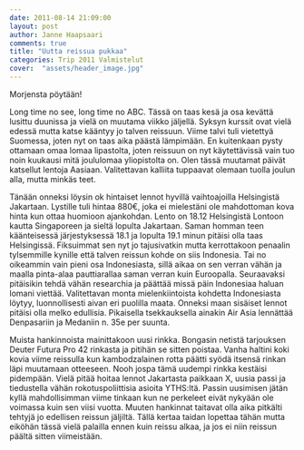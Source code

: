 ```yaml
---
date: 2011-08-14 21:09:00
layout: post
author: Janne Haapsaari
comments: true
title: "Uutta reissua pukkaa"
categories: Trip 2011 Valmistelut
cover:  "assets/header_image.jpg"
---
```


Morjensta pöytään!

Long time no see, long time no ABC. Tässä on taas kesä ja osa kevättä lusittu
duunissa ja vielä on muutama viikko jäljellä. Syksyn kurssit ovat vielä edessä
mutta katse kääntyy jo talven reissuun. Viime talvi tuli vietettyä Suomessa,
joten nyt on taas aika päästä lämpimään. En kuitenkaan pysty ottamaan
omaa lomaa lipastolta, joten reissuun on nyt käytettävissä vain tuo noin
kuukausi mitä joululomaa yliopistolta on. Olen tässä muutamat päivät
katsellut lentoja Aasiaan. Valitettavan kalliita tuppaavat olemaan
tuolla joulun alla, mutta minkäs teet.

Tänään onneksi löysin ok hintaiset lennot hyvillä vaihtoajoilla Helsingistä
Jakartaan. Lystille tuli hintaa 880€, joka ei mielestäni ole mahdottoman kova
hinta kun ottaa huomioon ajankohdan. Lento on 18.12 Helsingistä Lontoon kautta
Singaporeen ja sieltä lopulta Jakartaan. Saman homman teen käänteisessä
järjestyksessä 18.1 ja lopulta 19.1 minun pitäisi olla taas Helsingissä.
Fiksuimmat sen nyt jo tajusivatkin mutta kerrottakoon penaalin tylsemmille
kynille että talven reissun kohde on siis Indonesia. Tai no oikeammin vain
pieni osa Indonesiasta, sillä aikaa on sen verran vähän ja maalla pinta-alaa
pauttiarallaa saman verran kuin Euroopalla. Seuraavaksi pitäisikin tehdä vähän
researchia ja päättää missä päin Indonesiaa haluan lomani viettää.
Valitettavan monta mielenkiintoista kohdetta Indonesiasta löytyy,
luonnollisesti aivan eri puolilla maata. Onneksi maan sisäiset lennot pitäisi
olla melko edullisia. Pikaisella tsekkauksella ainakin Air Asia lennättää
Denpasariin ja Medaniin n. 35e per suunta.

Muista hankinnoista mainittakoon uusi rinkka. Bongasin netistä tarjouksen
Deuter Futura Pro 42 rinkasta ja pitihän se sitten poistaa. Vanha haltini koki
kovia viime reissulla kun kambodzalainen rotta päätti syödä itsensä rinkan
läpi muutamaan otteeseen. Nooh jospa tämä uudempi rinkka kestäisi pidempään.
Vielä pitää hoitaa lennot Jakartasta paikkaan X, uusia passi ja tiedustella
vähän rokotuspoliittisia asioita YTHS:ltä. Passin uusimisen jätän kyllä
mahdollisimman viime tinkaan kun ne perkeleet eivät nykyään ole voimassa kuin
sen viisi vuotta. Muuten hankinnat taitavat olla aika pitkälti tehtyjä jo
edellisen reissun jäljiltä. Tällä kertaa taidan lopettaa tähän mutta eiköhän
tässä vielä palailla ennen kuin reissu alkaa, ja jos ei niin reissun päältä
sitten viimeistään.
